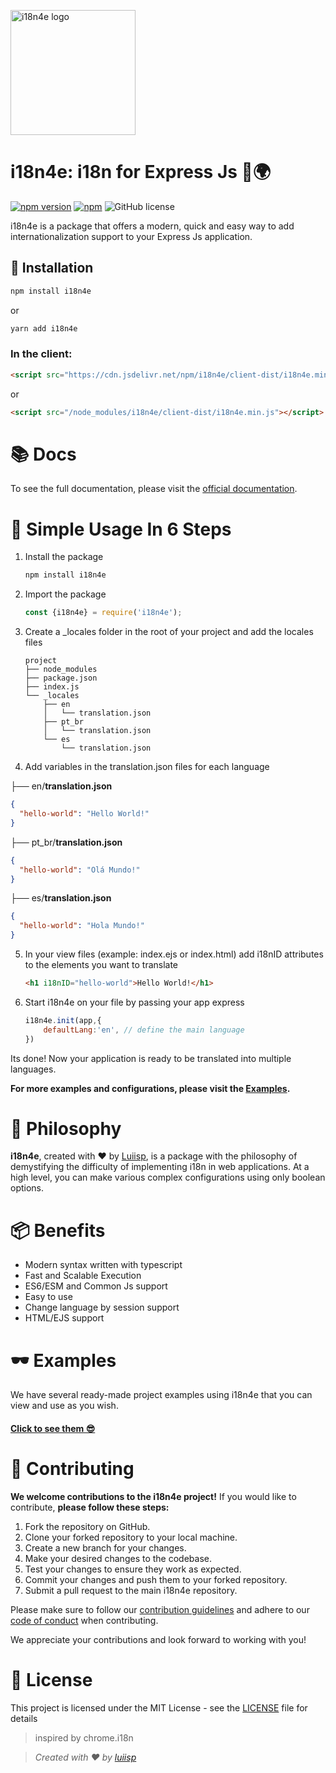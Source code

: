 
<p>
  <a href="/" target="blank"><img src="https://github.com/luiisp/i18n4e/assets/115284250/5338d39e-7cfd-4bc5-b5f1-ae4c708d5b9d" width="200" alt="i18n4e logo" /></a>
</p>

# i18n4e: i18n for Express Js 🎨🌍
[![npm version](https://badge.fury.io/js/i18n4e.svg)](https://badge.fury.io/js/i18n4e)
[![npm](https://img.shields.io/npm/dt/i18n4e.svg)](https://www.npmjs.com/package/i18n4e) 
![GitHub license](https://img.shields.io/github/license/luiisp/i18n4e.svg)


i18n4e is a package that offers a modern, quick and easy way to add internationalization support to your Express Js application.

## 🚀 Installation
```bash
npm install i18n4e
```
or 

```bash
yarn add i18n4e
```

### In the client:

```html
<script src="https://cdn.jsdelivr.net/npm/i18n4e/client-dist/i18n4e.min.js"></script>
```

or 

```html
<script src="/node_modules/i18n4e/client-dist/i18n4e.min.js"></script>
```


# 📚 Docs

To see the full documentation, please visit the [official documentation](https://i18n4e.vercel.app/docs).

# 📖 Simple Usage In 6 Steps

1. Install the package
    ```bash
    npm install i18n4e
    ```

2. Import the package
      ```javascript
      const {i18n4e} = require('i18n4e');
      ```

3. Create a _locales folder in the root of your project and add the locales files
    ```
    project
    ├── node_modules
    ├── package.json
    ├── index.js
    └── _locales
        ├── en
        │   └── translation.json
        ├── pt_br
        │   └── translation.json
        └── es
            └── translation.json

    ```

4. Add variables in the translation.json files for each language

├── en/**translation.json**
```json
{
  "hello-world": "Hello World!"
}
```
├── pt_br/**translation.json**
```json
{
  "hello-world": "Olá Mundo!"
}
```
├── es/**translation.json**
```json
{
  "hello-world": "Hola Mundo!"
}
```

5. In your view files (example: index.ejs or index.html) add i18nID attributes to the elements you want to translate
    ```html
    <h1 i18nID="hello-world">Hello World!</h1>
    ```


6. Start i18n4e on your file by passing your app express
    ```javascript
    i18n4e.init(app,{
        defaultLang:'en', // define the main language 
    })
    ```

Its done! Now your application is ready to be translated into multiple languages.

**For more examples and configurations, please visit the [Examples](https://github.com/luiisp/i18n4e/tree/main/examples/).**



# 💭 Philosophy
**i18n4e**, created with ❤️ by [Luiisp](https://github.com/luiisp), is a package with the philosophy of demystifying the difficulty of implementing i18n in web applications. At a high level, you can make various complex configurations using only boolean options.

# 📦 Benefits

- Modern syntax written with typescript
- Fast and Scalable Execution
- ES6/ESM and Common Js support
- Easy to use
- Change language by session support
- HTML/EJS support

# 🕶️ Examples
We have several ready-made project examples using i18n4e that you can view and use as you wish.

#### [Click to see them 😎](https://github.com/luiisp/i18n4e/tree/main/examples)

# 💪 Contributing

**We welcome contributions to the i18n4e project!** If you would like to contribute, **please follow these steps:**

1. Fork the repository on GitHub.
2. Clone your forked repository to your local machine.
3. Create a new branch for your changes.
4. Make your desired changes to the codebase.
5. Test your changes to ensure they work as expected.
6. Commit your changes and push them to your forked repository.
7. Submit a pull request to the main i18n4e repository.

Please make sure to follow our [contribution guidelines](CONTRIBUTING.md) and adhere to our [code of conduct](CODE_OF_CONDUCT.md) when contributing.

We appreciate your contributions and look forward to working with you!



# 📝 License
This project is licensed under the MIT License - see the [LICENSE](LICENSE) file for details

> inspired by chrome.i18n

> *Created with ❤️ by [luiisp](https://github.com/luiisp)*
